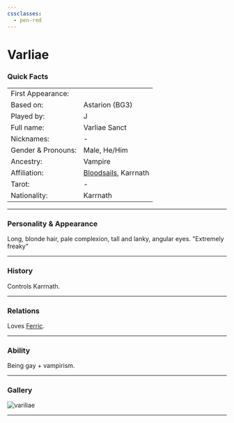 ```yaml
---
cssclasses:
  - pen-red
---
```

# Varliae
### Quick Facts

|                    |                                                     |
| ------------------ | --------------------------------------------------- |
| First Appearance:  |                                                     |
| Based on:          | Astarion (BG3)                                      |
| Played by:         | J                                                   |
| Full name:         | Varliae Sanct                                       |
| Nicknames:         | -                                                   |
| Gender & Pronouns: | Male, He/Him                                        |
| Ancestry:          | Vampire                                             |
| Affiliation:       | [Bloodsails](../../-Groups/Bloodsails.md), Karrnath |
| Tarot:             | -                                                   |
| Nationality:       | Karrnath                                            |
***
### Personality & Appearance
Long, blonde hair, pale complexion, tall and lanky, angular eyes.
"Extremely freaky"

***
### History
Controls Karrnath.

***
### Relations
Loves [Ferric](Ferric.md).

***
### Ability
Being gay + vampirism.

***
### Gallery

![variliae](../../../../../../99%20-%20META/attachments/variliae.png)

***

